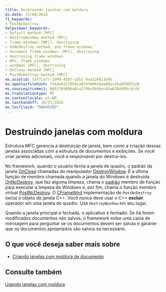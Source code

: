 ```yaml
---
title: Destruindo janelas com moldura
ms.date: 11/04/2016
f1_keywords:
- PostNcDestroy
helpviewer_keywords:
- Default method [MFC]
- DestroyWindow method [MFC]
- frame windows [MFC], destroying
- OnNcDestroy method, and frame windows
- document frame windows [MFC], destroying
- destroying frame windows
- MFC, frame windows
- windows [MFC], destroying
- OnClose method [MFC]
- PostNcDestroy method [MFC]
ms.assetid: 5affca77-1999-4507-a2b2-9aa226611b4b
ms.openlocfilehash: f3b3e022f869a3019f80ba5ee082ce5a959853a9
ms.sourcegitcommit: 6052185696adca270bc9bdbec45a626dd89cdcdd
ms.translationtype: MT
ms.contentlocale: pt-BR
ms.lasthandoff: 10/31/2018
ms.locfileid: "50645383"
---
```

# <a name="destroying-frame-windows"></a>Destruindo janelas com moldura

Estrutura MFC gerencia a destruição de janela, bem como a criação dessas janelas associadas com a estrutura de documentos e exibições. Se você criar janelas adicionais, você é responsável por destrui-los.

No framework, quando o usuário fecha a janela de quadro, o padrão da janela [OnClose](../mfc/reference/cwnd-class.md#onclose) chamadas do manipulador [DestroyWindow](../mfc/reference/cwnd-class.md#destroywindow). É a última função de membro chamada quando a janela do Windows é destruída [OnNcDestroy](../mfc/reference/cwnd-class.md#onncdestroy), que faz alguma limpeza, chama o [padrão](../mfc/reference/cwnd-class.md#default) membro de função para executar a limpeza do Windows e, por fim, chama o função membro virtual [PostNcDestroy](../mfc/reference/cwnd-class.md#postncdestroy). O [CFrameWnd](../mfc/reference/cframewnd-class.md) implementação de `PostNcDestroy` exclui o objeto de janela C++. Você nunca deve usar o C++ **excluir** operador em uma janela do quadro. Use `DestroyWindow` em seu lugar.

Quando a janela principal é fechada, o aplicativo é fechado. Se há forem modificados documentos não salvos, o framework exibe uma caixa de mensagem para perguntar se os documentos devem ser salvas e garante que os documentos apropriados são salvos se necessário.

## <a name="what-do-you-want-to-know-more-about"></a>O que você deseja saber mais sobre

- [Criando janelas com moldura de documento](../mfc/creating-document-frame-windows.md)

## <a name="see-also"></a>Consulte também

[Usando janelas com moldura](../mfc/using-frame-windows.md)

